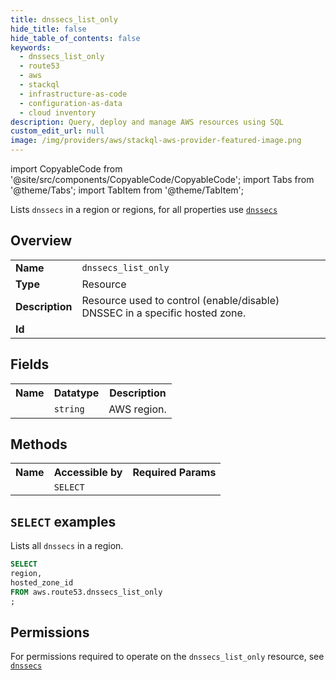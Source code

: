 ```yaml
---
title: dnssecs_list_only
hide_title: false
hide_table_of_contents: false
keywords:
  - dnssecs_list_only
  - route53
  - aws
  - stackql
  - infrastructure-as-code
  - configuration-as-data
  - cloud inventory
description: Query, deploy and manage AWS resources using SQL
custom_edit_url: null
image: /img/providers/aws/stackql-aws-provider-featured-image.png
---
```


import CopyableCode from '@site/src/components/CopyableCode/CopyableCode';
import Tabs from '@theme/Tabs';
import TabItem from '@theme/TabItem';

Lists <code>dnssecs</code> in a region or regions, for all properties use <a href="/providers/aws/serviceName/dnssecs/"><code>dnssecs</code></a>

## Overview
<table><tbody>
<tr><td><b>Name</b></td><td><code>dnssecs_list_only</code></td></tr>
<tr><td><b>Type</b></td><td>Resource</td></tr>
<tr><td><b>Description</b></td><td>Resource used to control (enable/disable) DNSSEC in a specific hosted zone.</td></tr>
<tr><td><b>Id</b></td><td><CopyableCode code="aws.route53.dnssecs_list_only" /></td></tr>
</tbody></table>

## Fields
<table><tbody><tr><th>Name</th><th>Datatype</th><th>Description</th></tr><tr><td><CopyableCode code="region" /></td><td><code>string</code></td><td>AWS region.</td></tr>
</tbody></table>

## Methods

<table><tbody>
  <tr>
    <th>Name</th>
    <th>Accessible by</th>
    <th>Required Params</th>
  </tr>
  <tr>
    <td><CopyableCode code="list_resources" /></td>
    <td><code>SELECT</code></td>
    <td><CopyableCode code="region" /></td>
  </tr>
</tbody></table>

## `SELECT` examples
Lists all <code>dnssecs</code> in a region.
```sql
SELECT
region,
hosted_zone_id
FROM aws.route53.dnssecs_list_only
;
```


## Permissions

For permissions required to operate on the <code>dnssecs_list_only</code> resource, see <a href="/providers/aws/route53/dnssecs/#permissions"><code>dnssecs</code></a>

